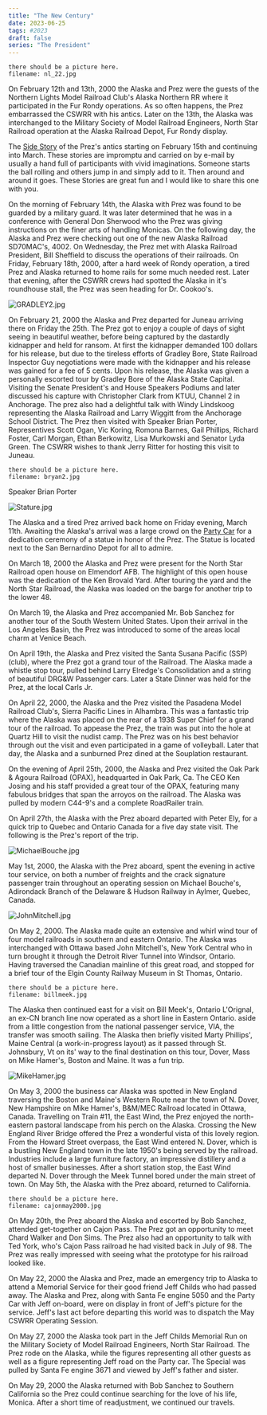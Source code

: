 ```yaml
---
title: "The New Century"
date: 2023-06-25
tags: #2023
draft: false
series: "The President"
---
```


```
there should be a picture here.
filename: nl_22.jpg
```

On  February 12th and 13th, 2000 the Alaska and Prez were the guests of the Northern Lights Model Railroad Club's Alaska Northern RR where it participated in the Fur Rondy operations.  As so often happens, the Prez embarrassed the CSWRR with his antics.  Later on the 13th, the Alaska was interchanged to the Military Society of Model Railroad Engineers, North Star Railroad operation at the Alaska Railroad Depot, Fur Rondy display.

The [Side Story](/posts/feb_2000_incident) of the Prez's antics starting on February 15th and continuing into March.  These stories are impromptu and carried on by e-mail by usually a hand full of participants with vivid imaginations.  Someone starts the ball rolling and others jump in and simply add to it.  Then around and around it goes.  These Stories are great fun and I would like to share this one with you.

On the morning of February 14th, the Alaska with Prez was found to be guarded by a military guard.  It was later determined that he was in a conference with General Don Sherwood who the Prez was giving instructions on the finer arts of handling Monicas.  On the following day, the Alaska and Prez were checking out one of the new Alaska Railroad SD70MAC's, 4002.  On Wednesday, the Prez met with Alaska Railroad President, Bill Sheffield to discuss the operations of their railroads.  On Friday, February 18th, 2000, after a hard week of Rondy operation, a tired Prez and Alaska returned to home rails for some much needed rest.  Later that evening, after the CSWRR crews had spotted the Alaska in it's roundhouse stall, the Prez was seen heading for Dr. Cookoo's.

![GRADLEY2.jpg](/images/GRADLEY2.jpg)

On February 21, 2000 the Alaska and Prez departed for Juneau arriving there on Friday the 25th.  The Prez got to enjoy a couple of days of sight seeing in beautiful weather, before being captured by the dastardly kidnapper and held for ransom.  At first the kidnapper demanded 100 dollars for his release, but due to the tireless efforts of Gradley Bore, State Railroad Inspector Guy negotiations were made with the kidnapper and his release was gained for a fee of 5 cents.  Upon his release, the Alaska was given a personally escorted tour by Gradley Bore of  the Alaska State Capital.  Visiting the Senate President's and House Speakers Podiums and later discussed his capture with Christopher Clark from KTUU, Channel 2 in Anchorage.  The prez also had a delightful talk with Windy Lindskoog representing the Alaska Railroad and Larry Wiggitt from the Anchorage School District.  The Prez then visited with Speaker Brian Porter, Representives Scott Ogan, Vic Koring, Romona Barnes, Gail Phillips,  Richard Foster, Carl Morgan, Ethan Berkowitz, Lisa Murkowski and Senator Lyda Green.  The CSWRR wishes to thank Jerry Ritter for hosting this visit to Juneau.

```
there should be a picture here.
filename: bryan2.jpg
```

Speaker Brian Porter

![Stature.jpg](/images/Stature.jpg)

The Alaska and a tired Prez arrived back home on Friday evening, March 11th.  Awaiting the Alaska's arrival was a large crowd on the [Party Car](/posts/party_car_1.md) for a dedication ceremony of a statue in honor of the Prez.  The Statue is located next to the San Bernardino Depot for all to admire.  

On March 18, 2000 the Alaska and Prez were present for the North Star Railroad open house on Elmendorf AFB.  The highlight of this open house was the dedication of the Ken Brovald Yard.  After touring the yard and the North Star Railroad, the Alaska was loaded on the barge for another trip to the lower 48.

On March 19, the Alaska and Prez accompanied Mr. Bob Sanchez for another tour of the South Western United States.  Upon their arrival in the Los Angeles Basin, the Prez was introduced to some of the areas local charm at Venice Beach.

On April 19th, the Alaska and Prez visited the Santa Susana Pacific (SSP) (club), where the Prez got a grand tour of the Railroad.  The Alaska made a whistle stop tour, pulled behind Larry Elredge's Consolidation and a string of beautiful DRG&W Passenger cars.  Later a State Dinner was held for the Prez, at the local Carls Jr.

On April 22, 2000, the Alaska and the Prez visited the Pasadena Model Railroad Club's, Sierra Pacific Lines in Alhambra.  This was a fantastic trip where the Alaska was placed on the rear of a 1938 Super Chief for a grand tour of the railroad.  To appease the Prez, the train was put into the hole at Quartz Hill to visit the nudist camp.  The Prez was on his best behavior through out the visit and even participated in a game of volleyball.  Later that day, the Alaska and a sunburned Prez dined at the Souplation restaurant.

On the evening of April 25th, 2000, the Alaska and Prez visited the Oak Park & Agoura Railroad (OPAX), headquarted in Oak Park, Ca.  The CEO Ken Josing and his staff provided a great tour of the OPAX, featuring many fabulous bridges that span the arroyos on the railroad.  The Alaska was pulled by modern C44-9's and a complete RoadRailer train.

On April 27th, the Alaska with the Prez aboard departed with Peter Ely, for a quick trip to Quebec and Ontario Canada for a five day state visit.  The following is the Prez's report of the trip.

![MichaelBouche.jpg](/images/MichaelBouche.jpg)

May 1st, 2000, the Alaska with the Prez aboard, spent the evening in active tour service, on both a number of freights and the crack signature passenger train throughout an operating session on Michael Bouche's, Adirondack Branch of the Delaware & Hudson Railway in Aylmer, Quebec, Canada.

![JohnMitchell.jpg](/images/JohnMitchell.jpg)

On May 2, 2000. The Alaska made quite an extensive and whirl wind tour of four model railroads in southern and eastern Ontario.  The Alaska was interchanged with Ottawa based John Mitchell's,  New York Central who in turn brought it through the Detroit River Tunnel into Windsor, Ontario. Having traversed the Canadian mainline of this great road, and stopped for a brief tour of the Elgin County Railway Museum in St Thomas, Ontario.  

```
there should be a picture here.
filename: billmeek.jpg
```

The Alaska then continued east for a visit on Bill Meek's, Ontario L'Orignal, an ex-CN branch line now operated as a short line in Eastern Ontario. aside from a little congestion from the national passenger service, VIA, the transfer was smooth sailing. The Alaska then briefly visited Marty Phillips', Maine Central (a work-in-progress layout) as it passed through St. Johnsbury, Vt on its' way to the final destination on this tour, Dover, Mass on Mike Hamer's,  Boston and Maine. It was a fun trip.

![MikeHamer.jpg](/images/MikeHamer.jpg)

On May 3, 2000 the business car Alaska was spotted in New England traversing the Boston and Maine's Western Route near the town of N. Dover, New Hampshire on Mike Hamer's, B&M/MEC Railroad located in Ottawa, Canada.  Travelling on Train #11, the East Wind, the Prez enjoyed the north-eastern pastoral landscape from his perch on the Alaska.  Crossing the New England River Bridge offered the Prez a wonderful vista of this lovely region. From the Howard Street overpass, the East Wind entered N. Dover, which is a bustling New England town in the late 1950's being served by the railroad. Industries include a large furniture factory, an impressive distillery and a host of smaller businesses.  After a short station stop, the East Wind departed N. Dover through the Meek Tunnel bored under the main street of town. On May 5th, the Alaska with the Prez aboard, returned to California.

```
there should be a picture here.
filename: cajonmay2000.jpg
```

On May 20th, the Prez aboard the Alaska and escorted by Bob Sanchez, attended get-together on Cajon Pass.  The Prez got an opportunity to meet Chard Walker and Don Sims.  The Prez also had an opportunity to talk with Ted York, who's Cajon Pass railroad he had visited back in July of 98.  The Prez was really impressed with seeing what the prototype for his railroad looked like.

On May 22, 2000 the Alaska and Prez, made an emergency trip to Alaska to attend a Memorial Service for their good friend Jeff Childs who had passed away.  The Alaska and Prez, along with Santa Fe engine 5050 and the Party Car with Jeff on-board, were on display in front of Jeff's picture for the service.  Jeff's last act before departing this world was to dispatch the May CSWRR Operating Session.

On May 27, 2000 the Alaska took part in the Jeff Childs Memorial Run on the Military Society of Model Railroad Engineers, North Star Railroad.  The Prez rode on the Alaska, while the figures representing all other guests as well as a figure representing Jeff road on the Party car.  The Special was pulled by Santa Fe engine 3671 and viewed by Jeff's father and sister.

On May 29, 2000 the Alaska returned with Bob Sanchez to Southern California so the Prez could continue searching for the love of his life, Monica. After a short time of readjustment, we continued our travels. 
